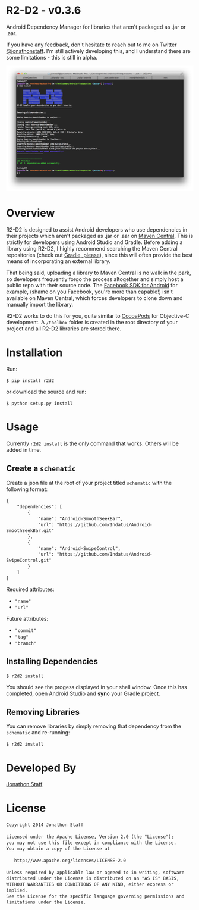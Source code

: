 R2-D2 - v0.3.6
====================================

Android Dependency Manager for libraries that aren't packaged as .jar or .aar.

If you have any feedback, don't hesitate to reach out to me on Twitter [@jonathonstaff](https://twitter.com/jonathonstaff).  I'm still actively developing this, and I understand there are some limitations - this is still in alpha.

![r2d2 running in Terminal](r2d2_screenshot.png)


Overview
========

R2-D2 is designed to assist Android developers who use dependencies in their projects which aren't packaged as .jar or .aar on [Maven Central](http://search.maven.org/).  This is strictly for developers using Android Studio and Gradle.  Before adding a library using R2-D2, I highly recommend searching the Maven Central repositories (check out [Gradle, please](http://gradleplease.appspot.com/)), since this will often provide the best means of incorporating an external library.

That being said, uploading a library to Maven Central is no walk in the park, so developers frequently forgo the process altogether and simply host a public repo with their source code.  The [Facebook SDK for Android](https://github.com/facebook/facebook-android-sdk) for example, (shame on you Facebook, you're more than capable!) isn't available on Maven Central, which forces developers to clone down and manually import the library.

R2-D2 works to do this for you, quite similar to [CocoaPods](http://cocoapods.org/) for Objective-C development.  A `/toolbox` folder is created in the root directory of your project and all R2-D2 libraries are stored there.


Installation
============

Run:

	$ pip install r2d2

or download the source and run:

	$ python setup.py install


Usage
=====

Currently `r2d2 install` is the only command that works.  Others will be added in time.


Create a `schematic`
-----------------

Create a json file at the root of your project titled `schematic` with the following format:

	{
		"dependencies": [
			{
				"name": "Android-SmoothSeekBar",
				"url": "https://github.com/Indatus/Android-SmoothSeekBar.git"
			},
			{
				"name": "Android-SwipeControl",
				"url": "https://github.com/Indatus/Android-SwipeControl.git"
			}
		]
	}

Required attributes:

- `"name"`
- `"url"`

Future attributes:

- `"commit"`
- `"tag"`
- `"branch"`


Installing Dependencies
-----------------------

	$ r2d2 install


You should see the progess displayed in your shell window.  Once this has completed, open Android Studio and **sync** your Gradle project.


Removing Libraries
------------------

You can remove libraries by simply removing that dependency from the `schematic` and re-running:

	$ r2d2 install


Developed By
============

[Jonathon Staff](http://jonathonstaff.com)


License
=======

    Copyright 2014 Jonathon Staff

    Licensed under the Apache License, Version 2.0 (the "License");
    you may not use this file except in compliance with the License.
    You may obtain a copy of the License at

       http://www.apache.org/licenses/LICENSE-2.0

    Unless required by applicable law or agreed to in writing, software
    distributed under the License is distributed on an "AS IS" BASIS,
    WITHOUT WARRANTIES OR CONDITIONS OF ANY KIND, either express or implied.
    See the License for the specific language governing permissions and
    limitations under the License.